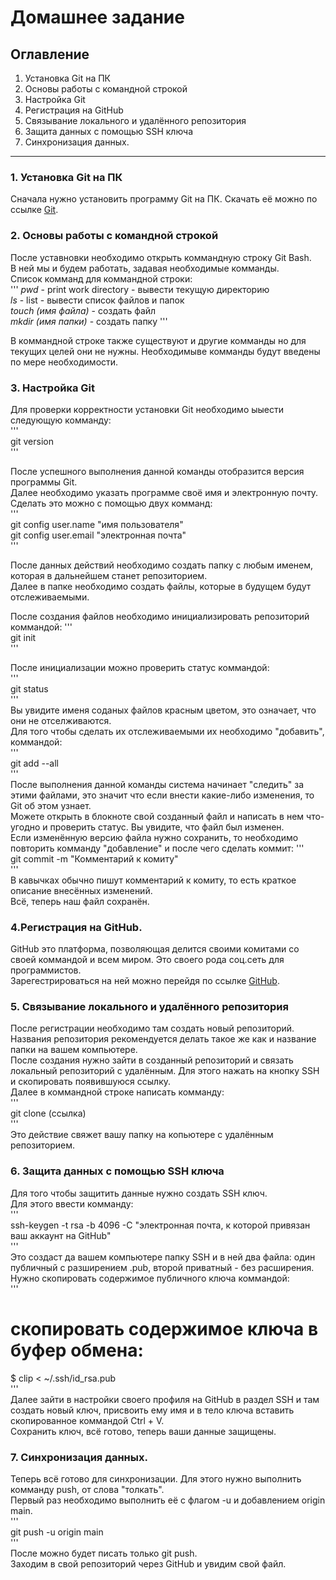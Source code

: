 # Домашнее задание  
## Оглавление  
1. Установка Git на ПК  
2. Основы работы с командной строкой  
3. Настройка Git  
4. Регистрация на GitHub  
5. Связывание локального и удалённого репозитория  
6. Защита данных с помощью SSH ключа  
7. Синхронизация данных.  
---
### 1. Установка Git на ПК  

Сначала нужно установить программу Git на ПК. Скачать её можно по ссылке [Git](https://git-scm.com/download/win).  
  
### 2. Основы работы с командной строкой  
После уставновки необходимо открыть коммандную строку Git Bash.  
В ней мы и будем работать, задавая необходимые комманды.  
Список комманд для коммандной строки:  
'''
*pwd* - print work directory - вывести текущую директорию  
*ls* - list - вывести список файлов и папок  
*touch (имя файла)* - создать файл  
*mkdir (имя папки)* - создать папку
'''  

В коммандной строке также существуют и другие комманды но для текущих целей они не нужны. Необходимыве комманды будут введены по мере необходимости.  
  
### 3. Настройка Git  
Для проверки корректности установки Git необходимо ыыести следующую комманду:  
'''  
git version  
'''  

После успешного выполнения данной команды отобразится версия программы Git.  
Далее необходимо указать программе своё имя и электронную почту.  
Сделать это можно с помощью двух комманд:  
'''  
git config user.name "имя пользователя"  
git config user.email "электронная почта"  
'''  

После данных действий необходимо создать папку с любым именем, которая в дальнейшем станет репозиторием.  
Далее в папке необходимо создать файлы, которые в будущем будут отслеживаемыми.  
  
После создания файлов необходимо инициализировать репозиторий коммандой:
'''  
git init  
'''  
  
После инициализации можно проверить статус коммандой:  
'''  
git status  
'''  
Вы увидите именя соданых файлов красным цветом, это означает, что они не отселживаются.  
Для того чтобы сделать их отслеживаемыми их необходимо "добавить", коммандой:  
'''  
git add --all  
'''  
После выполнения данной команды система начинает "следить" за этими файлами, это значит что если внести какие-либо изменения, то Git об этом узнает.  
Можете открыть в блокноте свой созданный файл и написать в нем что-угодно и проверить статус. Вы увидите, что файл был изменен.  
Если изменённую версию файла нужно сохранить, то необходимо повторить комманду "добавление" и после чего сделать коммит:
'''  
git commit -m "Комментарий к комиту"  
'''  
В кавычках обычно пишут комментарий к комиту, то есть краткое описание внесённых изменений.  
Всё, теперь наш файл сохранён.  
  
### 4.Регистрация на GitHub.  
GitHub это платформа, позволяющая делится своими комитами со своей коммандой и всем миром. Это своего рода соц.сеть для программистов.  
Зарегестрироваться на ней можно перейдя по ссылке [GitHub](https://github.com/). 
### 5. Связывание локального и удалённого репозитория  
После регистрации необходимо там создать новый репозиторий. Названия репозитория рекомендуется делать такое же как и название папки на вашем компьютере.  
После создания нужно зайти в созданный репозиторий и связать локальный репозиторий с удалённым. Для этого нажать на кнопку SSH и скопировать появившуюся ссылку.  
Далее в коммандной строке написать комманду:  
'''  
git clone (ссылка)  
'''  
Это действие свяжет вашу папку на копьютере с удалённым репозиторием.  
  
### 6. Защита данных с помощью SSH ключа  
Для того чтобы защитить данные нужно создать SSH ключ.  
Для этого ввести комманду:  
'''  
ssh-keygen -t rsa -b 4096 -C "электронная почта, к которой привязан ваш аккаунт на GitHub"  
'''  
Это создаст да вашем компьютере папку SSH и в ней два файла: один публичный с разширением .pub, второй приватный - без расширения.  
Нужно скопировать содержимое публичного ключа коммандой:  
'''  
# скопировать содержимое ключа в буфер обмена:  
$ clip < ~/.ssh/id_rsa.pub  
'''  
Далее зайти в настройки своего профиля на GitHub в раздел SSH и там создать новый ключ, присвоить ему имя и в тело ключа вставить скопированное коммандой Ctrl + V.  
Сохранить ключ, всё готово, теперь ваши данные защищены.  
  
### 7. Синхронизация данных.  
Теперь всё готово для синхронизации. Для этого нужно выполнить комманду push, от слова "толкать".  
Первый раз необходимо выполнить её с флагом -u и добавлением origin main.  
'''  
git push -u origin main  
'''  
После можно будет писать только git push.  
Заходим в свой репозиторий через GitHub и увидим свой файл.
